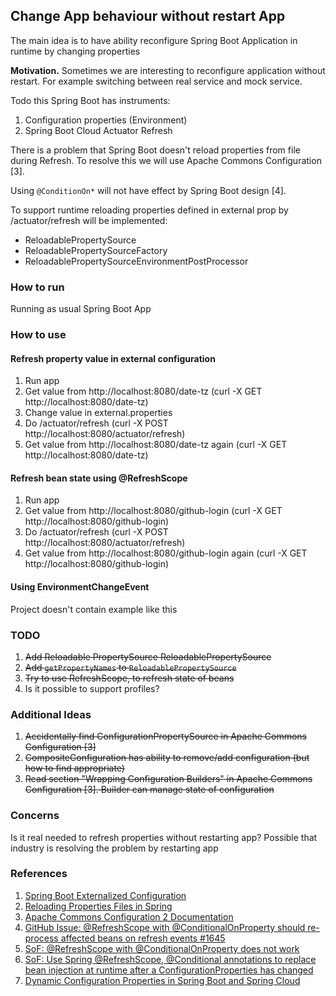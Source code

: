## Change App behaviour without restart App

The main idea is to have ability reconfigure Spring Boot Application in runtime by changing
properties

**Motivation.** Sometimes we are interesting to reconfigure application without restart.
For example switching between real service and mock service.

Todo this Spring Boot has instruments:

1. Configuration properties (Environment)
2. Spring Boot Cloud Actuator Refresh

There is a problem that Spring Boot doesn't reload properties from file during Refresh. To resolve
this we will use Apache Commons Configuration [3].

Using `@ConditionOn*` will not have effect by Spring Boot design [4].

To support runtime reloading properties defined in external prop by /actuator/refresh
will be implemented:

- ReloadablePropertySource
- ReloadablePropertySourceFactory
- ReloadablePropertySourceEnvironmentPostProcessor

### How to run

Running as usual Spring Boot App

### How to use

#### Refresh property value in external configuration

1. Run app
2. Get value from http://localhost:8080/date-tz (curl -X GET http://localhost:8080/date-tz)
3. Change value in external.properties
4. Do /actuator/refresh (curl -X POST http://localhost:8080/actuator/refresh)
5. Get value from http://localhost:8080/date-tz again (curl -X GET http://localhost:8080/date-tz)

#### Refresh bean state using @RefreshScope

1. Run app
2. Get value from http://localhost:8080/github-login (curl -X GET http://localhost:8080/github-login)
3. Do /actuator/refresh (curl -X POST http://localhost:8080/actuator/refresh)
4. Get value from http://localhost:8080/github-login again (curl -X GET http://localhost:8080/github-login)

#### Using EnvironmentChangeEvent

Project doesn't contain example like this

### TODO

1. ~~Add Reloadable PropertySource ReloadablePropertySource~~
2. ~~Add `getPropertyNames` to `ReloadablePropertySource`~~
3. ~~Try to use RefreshScope, to refresh state of beans~~
4. Is it possible to support profiles?


### Additional Ideas

1. ~~Accidentally find ConfigurationPropertySource in Apache Commons Configuration [3]~~
2. ~~CompositeConfiguration has ability to remove/add configuration (but how to find appropriate)~~
3. ~~Read section "Wrapping Configuration Builders" in Apache Commons Configuration [3]. Builder
   can manage state of configuration~~

### Concerns

Is it real needed to refresh properties without restarting app? Possible that
industry is resolving the problem by restarting app

### References

1. [Spring Boot Externalized Configuration](https://docs.spring.io/spring-boot/docs/current/reference/html/features.html#features.external-config) 
2. [Reloading Properties Files in Spring](https://www.baeldung.com/spring-reloading-properties)
3. [Apache Commons Configuration 2 Documentation](https://commons.apache.org/proper/commons-configuration/userguide/user_guide.html)
4. [GitHub Issue: @RefreshScope with @ConditionalOnProperty should re-process affected beans on refresh events #1645](https://github.com/spring-cloud/spring-cloud-config/issues/1645#issuecomment-653070180)
5. [SoF: @RefreshScope with @ConditionalOnProperty does not work](https://stackoverflow.com/questions/46271052/refreshscope-with-conditionalonproperty-does-not-work)
6. [SoF: Use Spring @RefreshScope, @Conditional annotations to replace bean injection at runtime after a ConfigurationProperties has changed](https://stackoverflow.com/questions/52008261/use-spring-refreshscope-conditional-annotations-to-replace-bean-injection-at#comment90967560_52008261)
7. [Dynamic Configuration Properties in Spring Boot and Spring Cloud](https://gist.github.com/dsyer/a43fe5f74427b371519af68c5c4904c7)

